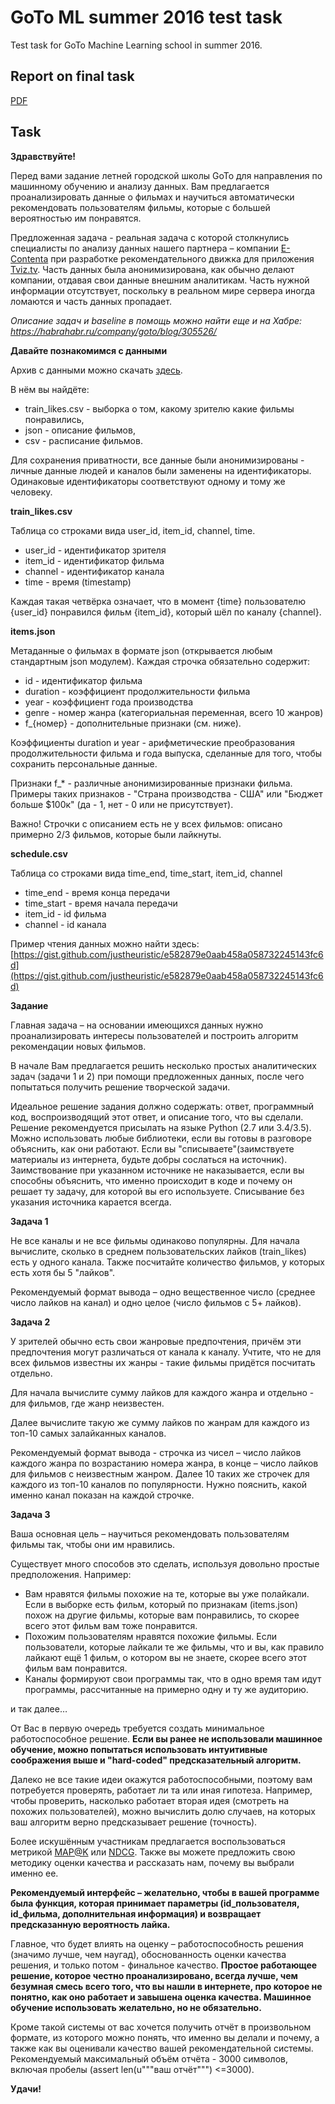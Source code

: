 # GoTo ML summer 2016 test task
Test task for GoTo Machine Learning school in summer 2016.

## Report on final task
[PDF](/3-report.pdf)

## Task

**Здравствуйте!**

Перед вами задание летней городской школы GoTo для направления по машинному обучению и анализу данных. Вам предлагается проанализировать данные о фильмах и научиться автоматически рекомендовать пользователям фильмы, которые с большей вероятностью им понравятся.

Предложенная задача - реальная задача с которой столкнулись специалисты по анализу данных нашего партнера – компании [E-Contenta](http://e-contenta.com/) при разработке рекомендательного движка для приложения [Tviz.tv](http://tviz.tv/). Часть данных была анонимизирована, как обычно делают компании, отдавая свои данные внешним аналитикам. Часть нужной информации отсутствует, поскольку в реальном мире сервера иногда ломаются и часть данных пропадает.

_Описание задач и baseline в помощь можно найти еще и на Хабре: https://habrahabr.ru/company/goto/blog/305526/_

**Давайте познакомимся с данными**

Архив с данными можно скачать [здесь](https://yadi.sk/d/SqsWFcpds9rTL).

В нём вы найдёте:

- train\_likes.csv - выборка о том, какому зрителю какие фильмы понравились,
- json - описание фильмов,
- csv - расписание фильмов.

Для сохранения приватности, все данные были анонимизированы - личные данные людей и каналов были заменены на идентификаторы. Одинаковые идентификаторы соответствуют одному и тому же человеку.

**train\_likes.csv**

Таблица со строками вида user\_id, item\_id, channel, time.

- user\_id - идентификатор зрителя
- item\_id - идентификатор фильма
- channel - идентификатор канала
- time - время (timestamp)

Каждая такая четвёрка означает, что в момент {time} пользователю {user\_id} понравился фильм {item\_id}, который шёл по каналу {channel}.

**items.json**

Метаданные о фильмах в формате json (открывается любым стандартным json модулем). Каждая строчка обязательно содержит:

- id - идентификатор фильма
- duration - коэффициент продолжительности фильма
- year - коэффициент года производства
- genre - номер жанра (категориальная переменная, всего 10 жанров)
- f\_{номер} - дополнительные признаки (см. ниже).

Коэффициенты duration и year - арифметические преобразования продолжительности фильма и года выпуска, сделанные для того, чтобы сохранить персональные данные.

Признаки f\_\* - различные анонимизированные признаки фильма. Примеры таких признаков - &quot;Страна производства - США&quot; или &quot;Бюджет больше $100к&quot; (да - 1, нет - 0 или не присутствует).

Важно! Строчки с описанием есть не у всех фильмов: описано примерно 2/3 фильмов, которые были лайкнуты.

**schedule.csv**

Таблица со строками вида time\_end, time\_start, item\_id, channel

- time\_end - время конца передачи
- time\_start - время начала передачи
- item\_id - id фильма
- channel - id канала

Пример чтения данных можно найти здесь: [https://gist.github.com/justheuristic/e582879e0aab458a058732245143fc6d](https://gist.github.com/justheuristic/e582879e0aab458a058732245143fc6d)

**Задание**

Главная задача – на основании имеющихся данных нужно проанализировать интересы пользователей и построить алгоритм рекомендации новых фильмов.

В начале Вам предлагается решить несколько простых аналитических задач (задачи 1 и 2) при помощи предложенных данных, после чего попытаться получить решение творческой задачи.

Идеальное решение задания должно содержать: ответ, программный код, воспроизводящий этот ответ, и описание того, что вы сделали. Решение рекомендуется присылать на языке Python (2.7 или 3.4/3.5). Можно использовать любые библиотеки, если вы готовы в разговоре объяснить, как они работают. Если вы &quot;списываете&quot;(заимствуете материалы из интернета, будьте добры сослаться на источник). Заимствование при указанном источнике не наказывается, если вы способны объяснить, что именно происходит в коде и почему он решает ту задачу, для которой вы его используете. Списывание без указания источника карается всегда.

**Задача 1**

Не все каналы и не все фильмы одинаково популярны. Для начала вычислите, сколько в среднем пользовательских лайков (train\_likes) есть у одного канала. Также посчитайте количество фильмов, у которых есть хотя бы 5 &quot;лайков&quot;.

Рекомендуемый формат вывода – одно вещественное число (среднее число лайков на канал) и одно целое (число фильмов с 5+ лайков).

**Задача 2**

У зрителей обычно есть свои жанровые предпочтения, причём эти предпочтения могут различаться от канала к каналу. Учтите, что не для всех фильмов известны их жанры - такие фильмы придётся посчитать отдельно.

Для начала вычислите сумму лайков для каждого жанра и отдельно - для фильмов, где жанр неизвестен.

Далее вычислите такую же сумму лайков по жанрам для каждого из топ-10 самых залайканных каналов.

Рекомендуемый формат вывода - строчка из чисел – число лайков каждого жанра по возрастанию номера жанра, в конце – число лайков для фильмов с неизвестным жанром. Далее 10 таких же строчек для каждого из топ-10 каналов по популярности. Нужно пояснить, какой именно канал показан на каждой строчке.

**Задача 3**

Ваша основная цель – научиться рекомендовать пользователям фильмы так, чтобы они им нравились.

Существует много способов это сделать, используя довольно простые предположения. Например:

- Вам нравятся фильмы похожие на те, которые вы уже полайкали. Если в выборке есть фильм, который по признакам (items.json) похож на другие фильмы, которые вам понравились, то скорее всего этот фильм вам тоже понравится.
- Похожим пользователям нравятся похожие фильмы. Если пользователи, которые лайкали те же фильмы, что и вы, как правило лайкают ещё 1 фильм, о котором вы не знаете, скорее всего этот фильм вам понравится.
- Каналы формируют свои программы так, что в одно время там идут программы, рассчитанные на примерно одну и ту же аудиторию.

и так далее…

От Вас в первую очередь требуется создать минимальное работоспособное решение. **Если вы ранее не использовали машинное обучение, можно попытаться использовать интуитивные соображения выше и &quot;hard-coded&quot; предсказательный алгоритм.**

Далеко не все такие идеи окажутся работоспособными, поэтому вам потребуется проверять, работает ли та или иная гипотеза. Например, чтобы проверить, насколько работает вторая идея (смотреть на похожих пользователей), можно вычислить долю случаев, на которых ваш алгоритм верно предсказывает решение (точность).

Более искушённым участникам предлагается воспользоваться метрикой [MAP@K](https://stackedit.io/viewer#!provider=gist&amp;gistId=de556eedb4dee5d7ca36eb922be40217&amp;filename=ranking_metrics) или [NDCG](https://stackedit.io/viewer#!provider=gist&amp;gistId=5a8d0c99415724f9ea04136cc7ec3e29&amp;filename=ranking_metrics_ndcg). Также вы можете предложить свою методику оценки качества и рассказать нам, почему вы выбрали именно ее.

**Рекомендуемый интерфейс – желательно, чтобы в вашей программе была функция, которая принимает параметры (id\_пользователя, id\_фильма, дополнительная информация) и возвращает предсказанную вероятность лайка.**

Главное, что будет влиять на оценку – работоспособность решения (значимо лучше, чем наугад), обоснованность оценки качества решения, и только потом - финальное качество. **Простое работающее решение, которое честно проанализировано, всегда лучше, чем безумная смесь всего того, что вы нашли в интернете, про которое не понятно, как оно работает и завышена оценка качества. Машинное обучение использовать желательно, но не обязательно.**

Кроме такой системы от вас хочется получить отчёт в произвольном формате, из которого можно понять, что именно вы делали и почему, а также как вы оценивали качество вашей рекомендательной системы. Рекомендуемый максимальный объём отчёта - 3000 символов, включая пробелы (assert len(u&quot;&quot;&quot;ваш отчёт&quot;&quot;&quot;) &lt;=3000).

**Удачи!**
